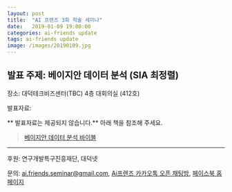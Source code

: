 ```yaml
---
layout: post
title:  "AI 프렌즈 3회 학술 세미나"
date:   2019-01-09 19:00:00
categories: ai-friends update
tags: ai-friends update
image: /images/20190109.jpg
---
```



## 발표 주제: 베이지안 데이터 분석 (SIA 최정렬) 
 
  장소: 대덕테크비즈센터(TBC) 4층 대회의실 (412호)  
  
  발표자료:  

** 발표자료는 제공되지 않습니다.** 아래 책을 참조해 주세요.  
>[베이지안 데이터 분석 바이블][link1]
 
***  

후원: 연구개발특구진흥재단, 대덕넷  

문의: ai.friends.seminar@gmail.com,
[Ai프렌즈 카카오톡 오픈 채팅방][kakao_ai],
[페이스북 홈페이지][facebook_ai]

[kakao_ai]:     https://open.kakao.com/o/ggewxi2
[facebook_ai]:  https://www.facebook.com/groups/aifriend/
[link1]:        https://book.naver.com/bookdb/book_detail.nhn?bid=14342082
